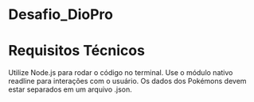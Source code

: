 # Desafio_DioPro

# Requisitos Técnicos
Utilize Node.js para rodar o código no terminal.
Use o módulo nativo readline para interações com o usuário.
Os dados dos Pokémons devem estar separados em um arquivo .json.
